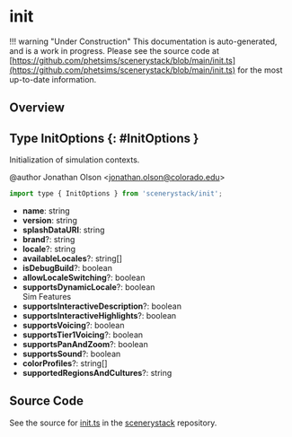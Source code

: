 # init

!!! warning "Under Construction"
    This documentation is auto-generated, and is a work in progress. Please see the source code at
    [https://github.com/phetsims/scenerystack/blob/main/init.ts](https://github.com/phetsims/scenerystack/blob/main/init.ts) for the most up-to-date information.

## Overview



## Type InitOptions {: #InitOptions }


Initialization of simulation contexts.

@author Jonathan Olson &lt;jonathan.olson@colorado.edu&gt;

```js
import type { InitOptions } from 'scenerystack/init';
```


- **name**: <span style="color: hsla(calc(var(--md-hue) + 180deg),80%,40%,1);">string</span>
- **version**: <span style="color: hsla(calc(var(--md-hue) + 180deg),80%,40%,1);">string</span>
- **splashDataURI**: <span style="color: hsla(calc(var(--md-hue) + 180deg),80%,40%,1);">string</span>
- **brand**?: <span style="color: hsla(calc(var(--md-hue) + 180deg),80%,40%,1);">string</span>
- **locale**?: <span style="color: hsla(calc(var(--md-hue) + 180deg),80%,40%,1);">string</span>
- **availableLocales**?: <span style="color: hsla(calc(var(--md-hue) + 180deg),80%,40%,1);">string</span>[]
- **isDebugBuild**?: <span style="color: hsla(calc(var(--md-hue) + 180deg),80%,40%,1);">boolean</span>
- **allowLocaleSwitching**?: <span style="color: hsla(calc(var(--md-hue) + 180deg),80%,40%,1);">boolean</span>
- **supportsDynamicLocale**?: <span style="color: hsla(calc(var(--md-hue) + 180deg),80%,40%,1);">boolean</span>
<br>  Sim Features
- **supportsInteractiveDescription**?: <span style="color: hsla(calc(var(--md-hue) + 180deg),80%,40%,1);">boolean</span>
- **supportsInteractiveHighlights**?: <span style="color: hsla(calc(var(--md-hue) + 180deg),80%,40%,1);">boolean</span>
- **supportsVoicing**?: <span style="color: hsla(calc(var(--md-hue) + 180deg),80%,40%,1);">boolean</span>
- **supportsTier1Voicing**?: <span style="color: hsla(calc(var(--md-hue) + 180deg),80%,40%,1);">boolean</span>
- **supportsPanAndZoom**?: <span style="color: hsla(calc(var(--md-hue) + 180deg),80%,40%,1);">boolean</span>
- **supportsSound**?: <span style="color: hsla(calc(var(--md-hue) + 180deg),80%,40%,1);">boolean</span>
- **colorProfiles**?: <span style="color: hsla(calc(var(--md-hue) + 180deg),80%,40%,1);">string</span>[]
- **supportedRegionsAndCultures**?: <span style="color: hsla(calc(var(--md-hue) + 180deg),80%,40%,1);">string</span>




## Source Code

See the source for [init.ts](https://github.com/phetsims/scenerystack/blob/main/init.ts) in the [scenerystack](https://github.com/phetsims/scenerystack) repository.
